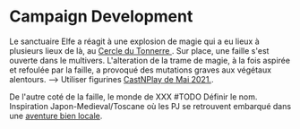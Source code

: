 # Campaign Development


Le sanctuaire Elfe a réagit à une explosion de magie qui a eu lieux à plusieurs lieux de là, au [Cercle du Tonnerre ](https://5e.tools/adventure.html#dip,3,circle%20of%20thunder,0).
Sur place, une faille s'est ouverte dans le multivers. L'alteration de la trame de magie, à la fois aspirée et refoulée par la faille, a provoqué des mutations graves aux végétaux alentours. --> Utiliser figurines [CastNPlay de Mai 2021.](https://www.myminifactory.com/object/3d-print-ancient-woodlands-pre-supported-bundle-168512).

De l'autre coté de la faille, le monde de XXX #TODO Définir le nom.
Inspiration Japon-Medieval/Toscane où les PJ se retrouvent embarqué dans une    [aventure bien locale](the-spirit-and-the-charlatan.pdf).
